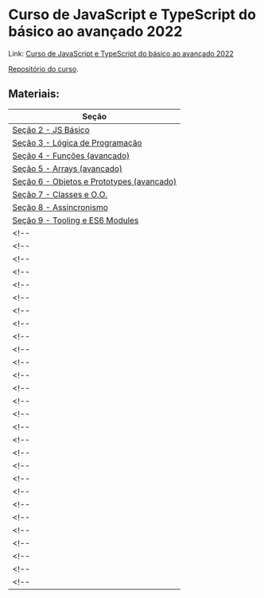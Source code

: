 # Curso de JavaScript e TypeScript do básico ao avançado 2022

Link: [Curso de JavaScript e TypeScript do básico ao avançado 2022](https://www.udemy.com/course/curso-de-javascript-moderno-do-basico-ao-avancado/)

[Repositório do curso](https://github.com/luizomf/curso-js).

## Materiais:

| Seção |
| --- |
| [Seção 2 - JS Básico](/curso-js-ts/sec-2-js-basico/) |
| [Seção 3 - Lógica de Programação](/curso-js-ts/sec-3-logica-prog/) |
| [Seção 4 - Funções (avancado)](/curso-js-ts/sec-4-funcoes/) |
| [Seção 5 - Arrays (avancado)](/curso-js-ts/sec-5-arrays/) |
| [Seção 6 - Objetos e Prototypes (avancado)](/curso-js-ts/sec-6-objetos/) |
| [Seção 7 - Classes e O.O.](/curso-js-ts/sec-7-classes/) |
| [Seção 8 - Assincronismo](/curso-js-ts/sec-8-assincrono/) |
| [Seção 9 - Tooling e ES6 Modules](/curso-js-ts/sec-9-tooling-modules/) |
<!-- | [Seção 10 - Node, NPM, Express e MongoDB](/curso-js-ts/sec-10-npm-node/) | -->
<!-- | [Seção 11 - Projeto Agenda com Node](/curso-js-ts/sec-11-proj-agenda/) | -->
<!-- | [Seção 12 - Linux, Deploy e SSH](/curso-js-ts/sec-12-linux-deploy-SSH/) | -->
<!-- | [Seção 13 - API REST](/curso-js-ts/sec-13-api-rest/) | -->
<!-- | [Seção 14 - React - Class Components](/curso-js-ts/sec-14-react-class/) | -->
<!-- | [Seção 15 - React - Redux](/curso-js-ts/sec-15-react-redux/) | -->
<!-- | [Seção 16 - React Router Dom V6](/curso-js-ts/sec-16-react-router-dom/) | -->
<!-- | [Seção 17 - Regex](/curso-js-ts/sec-17-regex/) | -->
<!-- | [Seção 18 - TypeScript - Instação](/curso-js-ts/sec-18-ts/) | -->
<!-- | [Seção 19 - TypeScript - Tipos Básicos](/curso-js-ts/sec-19-ts-tipos-basicos/) | -->
<!-- | [Seção 20 - TypeScript - Classes e Interfaces](/curso-js-ts/sec-20-ts-classes-interfaces/) | -->
<!-- | [Seção 21 - TypeScript - Tipos Avançados](/curso-js-ts/sec-21-ts-tipos-avancados/) | -->
<!-- | [Seção 22 - TypeScript - Generics](/curso-js-ts/sec-22-ts-generics/) | -->
<!-- | [Seção 23 - TypeScript - Decorators](/curso-js-ts/sec-23-ts-decorators/) | -->
<!-- | [Seção 24 - TypeScript - Namespaces e Modules](/curso-js-ts/sec-24-ts-namespace-modules/) | -->
<!-- | [Seção 25 - TypeScript - SOLID](/curso-js-ts/sec-25-ts-solid/) | -->
<!-- | [Seção 26 - **TypeScript** - Testes com Jest](/curso-js-ts/sec-26-ts-testes-jest/) | -->
<!-- | [Seção 27 - TypeScript e React - Pomodoro App](/curso-js-ts/sec-27-ts-react-pomodoro/) | -->
<!-- | [Seção 28 - TypeScript - Design Patterns](/curso-js-ts/sec-28-ts-design-patterns/) | -->
<!-- | [Seção 29 - NextJS](/curso-js-ts/sec-29-nextjs/) | -->
<!-- | [Seção 30 - Deploy NextJS](/curso-js-ts/sec-30-deploy-nextjs/) | -->
<!-- | [Seção 31 - SQL](/curso-js-ts/sec-31-sql/) | -->
<!-- | [Seção 32 - Knex.js](/curso-js-ts/sec-32-knexjs/) | -->
<!-- | [Seção 33 - HTML e CSS](/curso-js-ts/sec-33-html-css/) | -->
<!-- | [Seção 34 - HTML e CSS - Landing Page](/curso-js-ts/sec-34-landing page/) | -->
<!-- | [Seção 35 - Comandos Linux](/curso-js-ts/sec-35-landing page/) | -->
<!-- | [Seção 37 - Bônus](/curso-js-ts/sec-37-bonus/) | -->
<!-- | []() | -->
